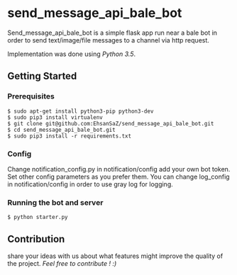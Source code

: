 # send_message_api_bale_bot
Send_message_api_bale_bot is a simple flask app run near a bale bot in order to send text/image/file messages to a channel via http request.

Implementation was done using *Python 3.5*.

## Getting Started

### Prerequisites
    $ sudo apt-get install python3-pip python3-dev
    $ sudo pip3 install virtualenv
    $ git clone git@github.com:EhsanSaZ/send_message_api_bale_bot.git
    $ cd send_message_api_bale_bot.git
    $ sudo pip3 install -r requirements.txt
### Config
Change notification_config.py in notification/config add your own bot token. 
Set other config parameters as you prefer them.
You can change log_config in notification/config in order to use gray log for logging.
### Running the bot and server
    $ python starter.py
## Contribution
share your ideas with us about what features might improve the quality of the project.
*Feel free to contribute ! :)*